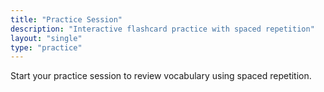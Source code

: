 ```yaml
---
title: "Practice Session"
description: "Interactive flashcard practice with spaced repetition"
layout: "single"
type: "practice"
---
```


Start your practice session to review vocabulary using spaced repetition.
